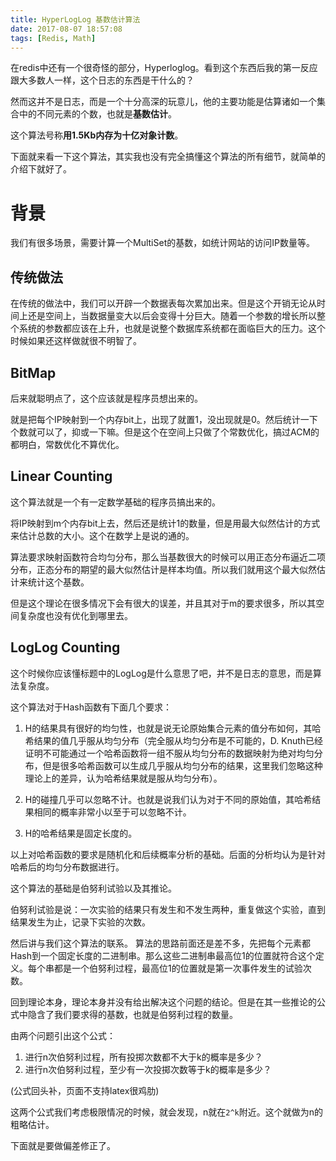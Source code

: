```yaml
---
title: HyperLogLog 基数估计算法
date: 2017-08-07 18:57:08
tags: [Redis, Math]
---
```


在redis中还有一个很奇怪的部分，Hyperloglog。看到这个东西后我的第一反应跟大多数人一样，这个日志的东西是干什么的？

然而这并不是日志，而是一个十分高深的玩意儿，他的主要功能是估算诸如一个集合中的不同元素的个数，也就是**基数估计**。

这个算法号称**用1.5Kb内存为十亿对象计数**。

下面就来看一下这个算法，其实我也没有完全搞懂这个算法的所有细节，就简单的介绍下就好了。

# 背景

我们有很多场景，需要计算一个MultiSet的基数，如统计网站的访问IP数量等。

## 传统做法

在传统的做法中，我们可以开辟一个数据表每次累加出来。但是这个开销无论从时间上还是空间上，当数据量变大以后会变得十分巨大。随着一个参数的增长所以整个系统的参数都应该在上升，也就是说整个数据库系统都在面临巨大的压力。这个时候如果还这样做就很不明智了。

## BitMap

后来就聪明点了，这个应该就是程序员想出来的。

就是把每个IP映射到一个内存bit上，出现了就置1，没出现就是0。然后统计一下个数就可以了，抑或一下嘛。但是这个在空间上只做了个常数优化，搞过ACM的都明白，常数优化不算优化。

## Linear Counting

这个算法就是一个有一定数学基础的程序员搞出来的。

将IP映射到m个内存bit上去，然后还是统计1的数量，但是用最大似然估计的方式来估计总数的大小。这个在数学上是说的通的。

算法要求映射函数符合均匀分布，那么当基数很大的时候可以用正态分布逼近二项分布，正态分布的期望的最大似然估计是样本均值。所以我们就用这个最大似然估计来统计这个基数。

但是这个理论在很多情况下会有很大的误差，并且其对于m的要求很多，所以其空间复杂度也没有优化到哪里去。


## LogLog Counting

这个时候你应该懂标题中的LogLog是什么意思了吧，并不是日志的意思，而是算法复杂度。

这个算法对于Hash函数有下面几个要求：

1. H的结果具有很好的均匀性，也就是说无论原始集合元素的值分布如何，其哈希结果的值几乎服从均匀分布（完全服从均匀分布是不可能的，D. Knuth已经证明不可能通过一个哈希函数将一组不服从均匀分布的数据映射为绝对均匀分布，但是很多哈希函数可以生成几乎服从均匀分布的结果，这里我们忽略这种理论上的差异，认为哈希结果就是服从均匀分布）。

2. H的碰撞几乎可以忽略不计。也就是说我们认为对于不同的原始值，其哈希结果相同的概率非常小以至于可以忽略不计。

3. H的哈希结果是固定长度的。

以上对哈希函数的要求是随机化和后续概率分析的基础。后面的分析均认为是针对哈希后的均匀分布数据进行。

这个算法的基础是伯努利试验以及其推论。

伯努利试验是说：一次实验的结果只有发生和不发生两种，重复做这个实验，直到结果发生为止，记录下实验的次数。

然后讲与我们这个算法的联系。
算法的思路前面还是差不多，先把每个元素都Hash到一个固定长度的二进制串。那么这些二进制串最高位1的位置就符合这个定义。每个串都是一个伯努利过程，最高位1的位置就是第一次事件发生的试验次数。

回到理论本身，理论本身并没有给出解决这个问题的结论。但是在其一些推论的公式中隐含了我们要求得的基数，也就是伯努利过程的数量。

由两个问题引出这个公式：
1. 进行n次伯努利过程，所有投掷次数都不大于k的概率是多少？
2. 进行n次伯努利过程，至少有一次投掷次数等于k的概率是多少？

(公式回头补，页面不支持latex很鸡肋)

这两个公式我们考虑极限情况的时候，就会发现，n就在`2^k`附近。这个就做为n的粗略估计。

下面就是要做偏差修正了。


